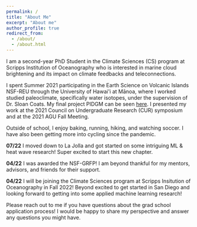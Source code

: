 ```yaml
---
permalink: /
title: "About Me"
excerpt: "About me"
author_profile: true
redirect_from: 
  - /about/
  - /about.html
---
```


I am a second-year PhD Student in the Climate Sciences (CS) program at Scripps Institution of Oceanography who is interested in marine cloud brightening and its impact on climate feedbacks and teleconnections. 

I spent Summer 2021 participating in the Earth Science on Volcanic Islands NSF-REU through the University of Hawai'i at Mānoa, where I worked studied paleoclimate, specifically water isotopes, under the supervision of Dr. Sloan Coats. My final project PIDGM can be seen [here](https://pidgm.github.io/index.html). I presented my work at the 2021 Council on Undergraduate Research (CUR) symposium and at the 2021 AGU Fall Meeting.

Outside of school, I enjoy baking, running, hiking, and watching soccer. I have also been getting more into cycling since the pandemic.

**07/22** I moved down to La Jolla and got started on some intriguing ML & heat wave research! Super excited to start this new chapter.

**04/22** I was awarded the NSF-GRFP! I am beyond thankful for my mentors, advisors, and friends for their support.

**04/22** I will be joining the Climate Sciences program at Scripps Insitution of Oceanography in Fall 2022! Beyond excited to get started in San Diego and looking forward to getting into some applied machine learning research!


Please reach out to me if you have questions about the grad school application process! I would be happy to share my perspective and answer any questions you might have.
